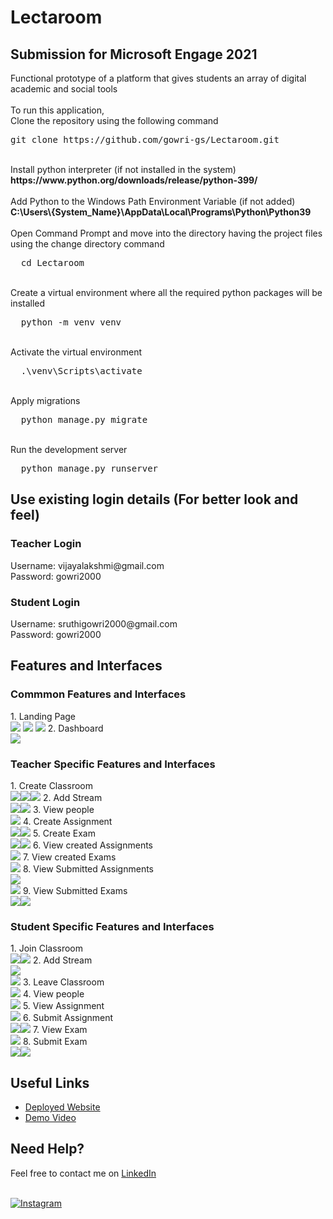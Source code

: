 # Lectaroom

<h2><b>Submission for Microsoft Engage 2021</b></h2>
Functional prototype of a platform that gives students an array of digital academic and social tools<br>
<br>
To run this application,<br>
Clone the repository using the following command<br>
<div class="highlight highlight-source-shell position-relative overflow-auto">
  <pre>
git clone https://github.com/gowri-gs/Lectaroom.git</pre>
</div>
<br>
Install python interpreter (if not installed in the system) <br>
<b>https://www.python.org/downloads/release/python-399/</b><br>
<br>
Add Python to the Windows Path Environment Variable (if not added)<br>
<b>C:\Users\{System_Name}\AppData\Local\Programs\Python\Python39</b>
<br>
<br>
Open Command Prompt and move into the directory having the project files using the change directory command
<div class="highlight highlight-source-shell position-relative overflow-auto">
  <pre>
  cd Lectaroom</pre>
</div><br>
Create a virtual environment where all the required python packages will be installed<br>
<div class="highlight highlight-source-shell position-relative overflow-auto">
  <pre>
  python -m venv venv</pre>
</div>
<br>
Activate the virtual environment
<div class="highlight highlight-source-shell position-relative overflow-auto">
  <pre>
  .\venv\Scripts\activate</pre>
</div>
<br>
Apply migrations
<div class="highlight highlight-source-shell position-relative overflow-auto">
  <pre>
  python manage.py migrate</pre>
</div>
<br>
Run the development server
<div class="highlight highlight-source-shell position-relative overflow-auto">
  <pre>
  python manage.py runserver</pre>
</div>

<h2><b>Use existing login details (For better look and feel)</b></h2>
<h3>Teacher Login</h3>
Username: vijayalakshmi@gmail.com<br>
Password: gowri2000
<h3>Student Login</h3>
Username: sruthigowri2000@gmail.com<br>
Password: gowri2000
<h2><b>Features and Interfaces</b></h2>
<h3>Commmon Features and Interfaces</h3>
1. Landing Page<br>
<img src="https://github.com/gowri-gs/Lectaroom/blob/master/media/others/Landing%20Page.JPG"></img>
<img src="https://github.com/gowri-gs/Lectaroom/blob/master/media/others/Login.JPG"></img>
<img src="https://github.com/gowri-gs/Lectaroom/blob/master/media/others/Sign%20Up.JPG"></img>
2. Dashboard<br>
<img src="https://github.com/gowri-gs/Lectaroom/blob/master/media/others/1_dashboard.JPG"></img>
<h3>Teacher Specific Features and Interfaces</h3>
1. Create Classroom<br><img src="https://github.com/gowri-gs/Lectaroom/blob/master/media/others/1_create_class_1.JPG"></img><img src="https://github.com/gowri-gs/Lectaroom/blob/master/media/others/create_class_1.JPG"></img><img src="https://github.com/gowri-gs/Lectaroom/blob/master/media/others/created_class.JPG"></img>
2. Add Stream<br><img src="https://github.com/gowri-gs/Lectaroom/blob/master/media/others/add_stream_1.JPG"></img><img src="https://github.com/gowri-gs/Lectaroom/blob/master/media/others/add_stream_2.JPG"></img>
3. View people<br><img src="https://github.com/gowri-gs/Lectaroom/blob/master/media/others/People.JPG"></img>
4. Create Assignment<br><img src="https://github.com/gowri-gs/Lectaroom/blob/master/media/others/Assignment_creation.JPG"></img><img src="https://github.com/gowri-gs/Lectaroom/blob/master/media/others/2_assignmentcreate.JPG"></img>
5. Create Exam<br><img src="https://github.com/gowri-gs/Lectaroom/blob/master/media/others/1_create_exam.JPG"></img><img src="https://github.com/gowri-gs/Lectaroom/blob/master/media/others/1_create_exam_1.JPG"></img>
6. View created Assignments<br><img src="https://github.com/gowri-gs/Lectaroom/blob/master/media/others/Assignment_teacher.JPG"></img>
7. View created Exams<br><img src="https://github.com/gowri-gs/Lectaroom/blob/master/media/others/1_exam_teacher.JPG"></img>
8. View Submitted Assignments<br><img src="https://github.com/gowri-gs/Lectaroom/blob/master/media/others/Submitted%20Assignments.JPG"></img><br><img src="https://github.com/gowri-gs/Lectaroom/blob/master/media/others/Submitted%20Assignments_1.JPG"></img>
9. View Submitted Exams<br><img src="https://github.com/gowri-gs/Lectaroom/blob/master/media/others/1_exam_submissions.JPG"></img><img src="https://github.com/gowri-gs/Lectaroom/blob/master/media/others/1_exam_submissions1.JPG"></img>
<h3>Student Specific Features and Interfaces</h3>
1. Join Classroom<br><img src="https://github.com/gowri-gs/Lectaroom/blob/master/media/others/Join%20class.JPG"></img><img src="https://github.com/gowri-gs/Lectaroom/blob/master/media/others/Join%20class_1.JPG"></img>
2. Add Stream<br><img src="https://github.com/gowri-gs/Lectaroom/blob/master/media/others/add_stream_1.JPG"></img><br><img src="https://github.com/gowri-gs/Lectaroom/blob/master/media/others/add_stream_2.JPG"></img>
3. Leave Classroom<br><img src="https://github.com/gowri-gs/Lectaroom/blob/master/media/others/Leave_class_1.JPG"></img>
4. View people<br><img src="https://github.com/gowri-gs/Lectaroom/blob/master/media/others/People.JPG"></img>
5. View Assignment<br><img src="https://github.com/gowri-gs/Lectaroom/blob/master/media/others/Assignment_student.JPG"></img>
6. Submit Assignment<br><img src="https://github.com/gowri-gs/Lectaroom/blob/master/media/others/submit_answer.JPG"></img><img src="https://github.com/gowri-gs/Lectaroom/blob/master/media/others/submit_answer_1.JPG"></img>
7. View Exam<br><img src="https://github.com/gowri-gs/Lectaroom/blob/master/media/others/1_exam_teacher.JPG"></img>
8. Submit Exam<br><img src="https://github.com/gowri-gs/Lectaroom/blob/master/media/others/1_submitexam.JPG"></img><img src="https://github.com/gowri-gs/Lectaroom/blob/master/media/others/1_submitexam1.JPG"></img>
<br>
<h2><b>Useful Links</b></h2>
<ul>
  <li><a href="http://lectaroom.pythonanywhere.com">Deployed Website</a></li>
  <li><a href="https://www.youtube.com/watch?v=x1p60veA3sU">Demo Video</a></li>
</ul>
<h2><b>Need Help?</b></h2>
Feel free to contact me on <a href="https://www.linkedin.com/in/gowrisankar3/">LinkedIn</a><br><br>
<p dir="auto">
  <a href="https://www.instagram.com/gowri__sankar_/" rel="nofollow">
    <img src="https://camo.githubusercontent.com/0f5f6bef00b8271b7199c295af4c12b0e9b87aef2f2889daa7a15601e50957a1/68747470733a2f2f696d672e736869656c64732e696f2f62616467652f496e7374616772616d2d666f6c6c6f772d707572706c652e7376673f6c6f676f3d696e7374616772616d266c6f676f436f6c6f723d7768697465" alt="Instagram" data-canonical-src="https://img.shields.io/badge/Instagram-follow-purple.svg?logo=instagram&amp;logoColor=white" style="max-width: 100%;"></a> 
  </p>
